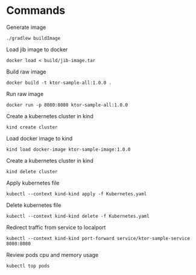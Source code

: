 # Commands

Generate image

```shell
./gradlew buildImage
```

Load jib image to docker

```shell
docker load < build/jib-image.tar
```

Build raw image
```shell
docker build -t ktor-sample-all:1.0.0 .
```

Run raw image
```shell
docker run -p 8080:8080 ktor-sample-all:1.0.0
```

Create a kubernetes cluster in kind

```shell
kind create cluster
```

Load docker image to kind

```shell
kind load docker-image ktor-sample-image:1.0.0
```

Create a kubernetes cluster in kind

```shell
kind delete cluster
```

Apply kubernetes file

```shell
kubectl --context kind-kind apply -f Kubernetes.yaml
```

Delete kubernetes file

```shell
kubectl --context kind-kind delete -f Kubernetes.yaml
```

Redirect traffic from service to localport

```shell
kubectl --context kind-kind port-forward service/ktor-sample-service 8080:8080
```

Review pods cpu and memory usage

```shell
kubectl top pods
```